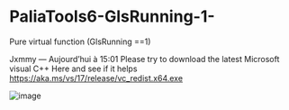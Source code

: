 # PaliaTools6-GlsRunning-1-
Pure virtual function (GlsRunning ==1)

Jxmmy — Aujourd’hui à 15:01
Please try to download the latest Microsoft visual C++ Here and see if it helps https://aka.ms/vs/17/release/vc_redist.x64.exe

![image](https://github.com/Popolia/PaliaTools6-GlsRunning-1-/assets/69745473/f0921ee1-5622-40a4-9566-8237ded9201a)
